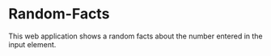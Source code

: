 # Random-Facts
This web application shows a random facts about the number entered in the input element.
